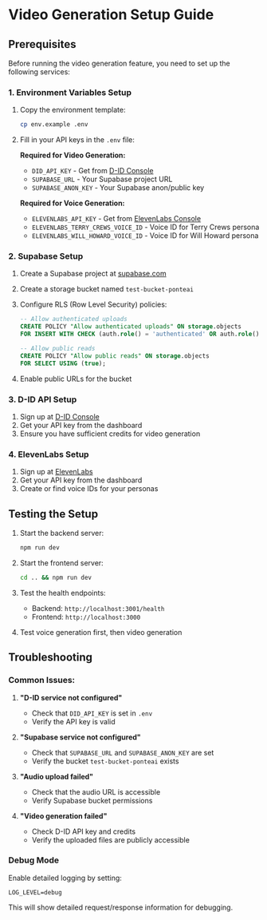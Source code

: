 # Video Generation Setup Guide

## Prerequisites

Before running the video generation feature, you need to set up the following services:

### 1. Environment Variables Setup

1. Copy the environment template:
   ```bash
   cp env.example .env
   ```

2. Fill in your API keys in the `.env` file:

   **Required for Video Generation:**
   - `DID_API_KEY` - Get from [D-ID Console](https://console.d-id.com/)
   - `SUPABASE_URL` - Your Supabase project URL
   - `SUPABASE_ANON_KEY` - Your Supabase anon/public key

   **Required for Voice Generation:**
   - `ELEVENLABS_API_KEY` - Get from [ElevenLabs Console](https://elevenlabs.io/)
   - `ELEVENLABS_TERRY_CREWS_VOICE_ID` - Voice ID for Terry Crews persona
   - `ELEVENLABS_WILL_HOWARD_VOICE_ID` - Voice ID for Will Howard persona

### 2. Supabase Setup

1. Create a Supabase project at [supabase.com](https://supabase.com)
2. Create a storage bucket named `test-bucket-ponteai`
3. Configure RLS (Row Level Security) policies:

   ```sql
   -- Allow authenticated uploads
   CREATE POLICY "Allow authenticated uploads" ON storage.objects
   FOR INSERT WITH CHECK (auth.role() = 'authenticated' OR auth.role() = 'anon');
   
   -- Allow public reads
   CREATE POLICY "Allow public reads" ON storage.objects
   FOR SELECT USING (true);
   ```

4. Enable public URLs for the bucket

### 3. D-ID API Setup

1. Sign up at [D-ID Console](https://console.d-id.com/)
2. Get your API key from the dashboard
3. Ensure you have sufficient credits for video generation

### 4. ElevenLabs Setup

1. Sign up at [ElevenLabs](https://elevenlabs.io/)
2. Get your API key from the dashboard
3. Create or find voice IDs for your personas

## Testing the Setup

1. Start the backend server:
   ```bash
   npm run dev
   ```

2. Start the frontend server:
   ```bash
   cd .. && npm run dev
   ```

3. Test the health endpoints:
   - Backend: `http://localhost:3001/health`
   - Frontend: `http://localhost:3000`

4. Test voice generation first, then video generation

## Troubleshooting

### Common Issues:

1. **"D-ID service not configured"**
   - Check that `DID_API_KEY` is set in `.env`
   - Verify the API key is valid

2. **"Supabase service not configured"**
   - Check that `SUPABASE_URL` and `SUPABASE_ANON_KEY` are set
   - Verify the bucket `test-bucket-ponteai` exists

3. **"Audio upload failed"**
   - Check that the audio URL is accessible
   - Verify Supabase bucket permissions

4. **"Video generation failed"**
   - Check D-ID API key and credits
   - Verify the uploaded files are publicly accessible

### Debug Mode

Enable detailed logging by setting:
```
LOG_LEVEL=debug
```

This will show detailed request/response information for debugging. 